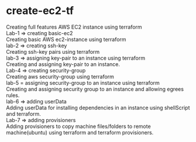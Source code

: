 # create-ec2-tf

Creating full features AWS EC2 instance using terraform
<br/>
Lab-1   => creating basic-ec2
<br/>
Creating basic AWS ec2-instance using terraform
<br/>
lab-2   => creating ssh-key
<br/>
Creating ssh-key pairs using terraform
<br/>
lab-3   => assigning key-pair to an instance using terraform
<br/>
Creating and assigning key-pair to an instance.
<br/>
Lab-4   => creating security-group
<br/>
Creating aws security-group using terraform
<br/>
lab-5   = assigning security-group to an instance using terraform
<br/>
Creating and assigning security group to an instance and allowing egrees rules. 
<br/>
lab-6   => adding userData 
<br/>
Adding userData for installing dependencies in an instance using shellScript and terraform. 
<br/>
Lab-7   => adding provisioners
<br/>
Adding provisioners to copy machine files/folders to remote machine(ubuntu) using terraform and terraform provisioners.


